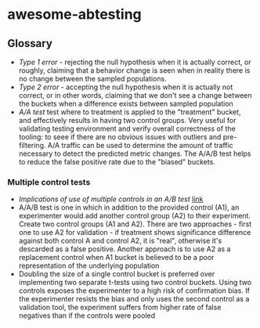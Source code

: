 # awesome-abtesting

## Glossary
- *Type 1 error* - rejecting the null hypothesis when it is actually correct, or roughly, claiming that a behavior change is seen when in reality there is no change between the sampled populations.
- *Type 2 error* - accepting the null hypothesis when it is actually not correct, or in other words, claiming that we don't see a change between the buckets when a difference exists between sampled population
- *A/A test* test where to treatment is applied to the "treatment" bucket, and effectively results in having two control groups. Very useful for validating testing environment and verify overall correctness of the tooling: to seee if there are no obvious issues with outliers and pre-filtering. A/A traffic can be used to determine the amount of traffic necessary to detect the predicted metric changes. The A/A/B test helps to reduce the false positive rate due to the "biased" buckets. 


### Multiple control tests

- *Implications of use of multiple controls in an A/B test* [link](https://blog.twitter.com/engineering/en_us/a/2016/implications-of-use-of-multiple-controls-in-an-ab-test.html)
 - A/A/B test is one in which in addition to the provided control (A1), an experimenter would add another control group (A2) to their experiment. Create two control groups (A1 and A2).  There are two approaches - first one to use A2 for validation - if treatment shows significance difference against both control A and control A2, it is "real", otherwise it's descarded as a false positive. Another approach is to use A2 as a replacement control when A1 bucket is believed to be a poor representation of the underlying population
 - Doubling the size of a single control bucket is preferred over implementing two separate t-tests using two control buckets. Using two controls exposes the experimenter to a high risk of confirmation bias. If the experimenter resists the bias and only uses the second control as a validation tool, the experiment suffers from higher rate of false negatives than if the controls were pooled
